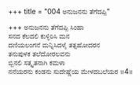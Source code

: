 +++
title = "004 ಅನುಜನನು ತೆಗೆದಪ್ಪಿ"

+++
ಅನುಜನನು ತೆಗೆದಪ್ಪಿ ಸಿಂಹಾ  
ಸನದ ಕೆಲದಲಿ ಕುಳ್ಳಿರಿಸಿ ಮನ  
ದಣಿಯಲಂಗನೆ ಮನ್ನಿಸಿದಳೈ ತತ್ಸಹೋದರನ  
ತನುಪುಳಕ ತಲೆದೋರಲವನು  
ಬ್ಬಿನಲಿ ಸತ್ಕೃತನಾಗಿ ಕಮಳಾ  
ನನೆಯರನು ಕಂಡನು ಸುದೇಷ್ಣೆಯ ಮೇಳದಬಲೆಯರ     ॥4॥